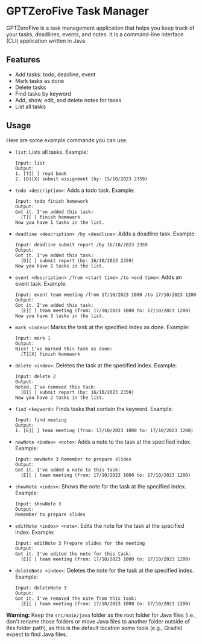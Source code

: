 # GPTZeroFive Task Manager

GPTZeroFive is a task management application that helps you keep track of your tasks, deadlines, events, and notes. It is a command-line interface (CLI) application written in Java.

## Features

- Add tasks: todo, deadline, event
- Mark tasks as done
- Delete tasks
- Find tasks by keyword
- Add, show, edit, and delete notes for tasks
- List all tasks

## Usage

Here are some example commands you can use:

- `list`: Lists all tasks.
  Example:
  ```
  Input: list
  Output:
  1. [T][ ] read book
  2. [D][X] submit assignment (by: 15/10/2023 2359)
  ```

- `todo <description>`: Adds a todo task.
  Example:
  ```
  Input: todo finish homework
  Output: 
  Got it. I've added this task:
    [T][ ] finish homework
  Now you have 1 tasks in the list.
  ```

- `deadline <description> /by <deadline>`: Adds a deadline task.
  Example:
  ```
  Input: deadline submit report /by 16/10/2023 2359
  Output:
  Got it. I've added this task:
    [D][ ] submit report (by: 16/10/2023 2359)
  Now you have 2 tasks in the list.
  ```

- `event <description> /from <start time> /to <end time>`: Adds an event task.
  Example:
  ```
  Input: event team meeting /from 17/10/2023 1000 /to 17/10/2023 1200
  Output:
  Got it. I've added this task:
    [E][ ] team meeting (from: 17/10/2023 1000 to: 17/10/2023 1200)
  Now you have 3 tasks in the list.
  ```

- `mark <index>`: Marks the task at the specified index as done.
  Example:
  ```
  Input: mark 1
  Output:
  Nice! I've marked this task as done:
    [T][X] finish homework
  ```

- `delete <index>`: Deletes the task at the specified index.
  Example:
  ```
  Input: delete 2
  Output:
  Noted. I've removed this task:
    [D][ ] submit report (by: 16/10/2023 2359)
  Now you have 2 tasks in the list.
  ```

- `find <keyword>`: Finds tasks that contain the keyword.
  Example:
  ```
  Input: find meeting
  Output:
  1. [E][ ] team meeting (from: 17/10/2023 1000 to: 17/10/2023 1200)
  ```

- `newNote <index> <note>`: Adds a note to the task at the specified index.
  Example:
  ```
  Input: newNote 3 Remember to prepare slides
  Output:
  Got it. I've added a note to this task:
    [E][ ] team meeting (from: 17/10/2023 1000 to: 17/10/2023 1200)
  ```

- `showNote <index>`: Shows the note for the task at the specified index.
  Example:
  ```
  Input: showNote 3
  Output:
  Remember to prepare slides
  ```

- `editNote <index> <note>`: Edits the note for the task at the specified index.
  Example:
  ```
  Input: editNote 3 Prepare slides for the meeting
  Output:
  Got it. I've edited the note for this task:
    [E][ ] team meeting (from: 17/10/2023 1000 to: 17/10/2023 1200)
  ```

- `deleteNote <index>`: Deletes the note for the task at the specified index.
  Example:
  ```
  Input: deleteNote 3
  Output:
  Got it. I've removed the note from this task:
    [E][ ] team meeting (from: 17/10/2023 1000 to: 17/10/2023 1200)
  ```

**Warning:** Keep the `src/main/java` folder as the root folder for Java files (i.e., don't rename those folders or move Java files to another folder outside of this folder path), as this is the default location some tools (e.g., Gradle) expect to find Java files.
